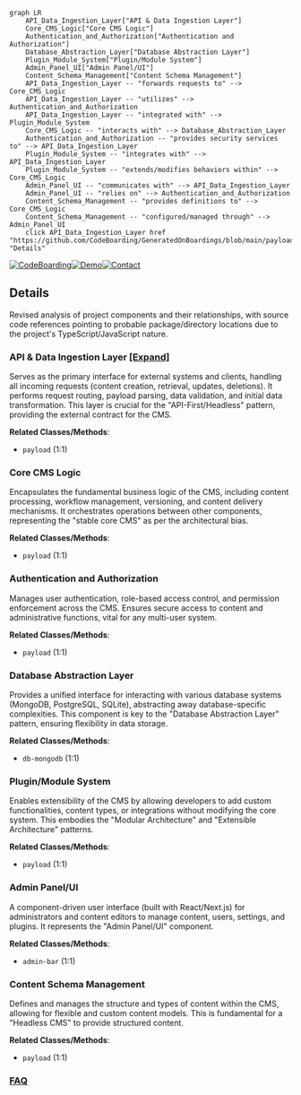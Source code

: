 ```mermaid
graph LR
    API_Data_Ingestion_Layer["API & Data Ingestion Layer"]
    Core_CMS_Logic["Core CMS Logic"]
    Authentication_and_Authorization["Authentication and Authorization"]
    Database_Abstraction_Layer["Database Abstraction Layer"]
    Plugin_Module_System["Plugin/Module System"]
    Admin_Panel_UI["Admin Panel/UI"]
    Content_Schema_Management["Content Schema Management"]
    API_Data_Ingestion_Layer -- "forwards requests to" --> Core_CMS_Logic
    API_Data_Ingestion_Layer -- "utilizes" --> Authentication_and_Authorization
    API_Data_Ingestion_Layer -- "integrated with" --> Plugin_Module_System
    Core_CMS_Logic -- "interacts with" --> Database_Abstraction_Layer
    Authentication_and_Authorization -- "provides security services to" --> API_Data_Ingestion_Layer
    Plugin_Module_System -- "integrates with" --> API_Data_Ingestion_Layer
    Plugin_Module_System -- "extends/modifies behaviors within" --> Core_CMS_Logic
    Admin_Panel_UI -- "communicates with" --> API_Data_Ingestion_Layer
    Admin_Panel_UI -- "relies on" --> Authentication_and_Authorization
    Content_Schema_Management -- "provides definitions to" --> Core_CMS_Logic
    Content_Schema_Management -- "configured/managed through" --> Admin_Panel_UI
    click API_Data_Ingestion_Layer href "https://github.com/CodeBoarding/GeneratedOnBoardings/blob/main/payload/API_Data_Ingestion_Layer.md" "Details"
```

[![CodeBoarding](https://img.shields.io/badge/Generated%20by-CodeBoarding-9cf?style=flat-square)](https://github.com/CodeBoarding/CodeBoarding)[![Demo](https://img.shields.io/badge/Try%20our-Demo-blue?style=flat-square)](https://www.codeboarding.org/demo)[![Contact](https://img.shields.io/badge/Contact%20us%20-%20contact@codeboarding.org-lightgrey?style=flat-square)](mailto:contact@codeboarding.org)

## Details

Revised analysis of project components and their relationships, with source code references pointing to probable package/directory locations due to the project's TypeScript/JavaScript nature.

### API & Data Ingestion Layer [[Expand]](./API_Data_Ingestion_Layer.md)
Serves as the primary interface for external systems and clients, handling all incoming requests (content creation, retrieval, updates, deletions). It performs request routing, payload parsing, data validation, and initial data transformation. This layer is crucial for the "API-First/Headless" pattern, providing the external contract for the CMS.


**Related Classes/Methods**:

- `payload` (1:1)


### Core CMS Logic
Encapsulates the fundamental business logic of the CMS, including content processing, workflow management, versioning, and content delivery mechanisms. It orchestrates operations between other components, representing the "stable core CMS" as per the architectural bias.


**Related Classes/Methods**:

- `payload` (1:1)


### Authentication and Authorization
Manages user authentication, role-based access control, and permission enforcement across the CMS. Ensures secure access to content and administrative functions, vital for any multi-user system.


**Related Classes/Methods**:

- `payload` (1:1)


### Database Abstraction Layer
Provides a unified interface for interacting with various database systems (MongoDB, PostgreSQL, SQLite), abstracting away database-specific complexities. This component is key to the "Database Abstraction Layer" pattern, ensuring flexibility in data storage.


**Related Classes/Methods**:

- `db-mongodb` (1:1)


### Plugin/Module System
Enables extensibility of the CMS by allowing developers to add custom functionalities, content types, or integrations without modifying the core system. This embodies the "Modular Architecture" and "Extensible Architecture" patterns.


**Related Classes/Methods**:

- `payload` (1:1)


### Admin Panel/UI
A component-driven user interface (built with React/Next.js) for administrators and content editors to manage content, users, settings, and plugins. It represents the "Admin Panel/UI" component.


**Related Classes/Methods**:

- `admin-bar` (1:1)


### Content Schema Management
Defines and manages the structure and types of content within the CMS, allowing for flexible and custom content models. This is fundamental for a "Headless CMS" to provide structured content.


**Related Classes/Methods**:

- `payload` (1:1)




### [FAQ](https://github.com/CodeBoarding/GeneratedOnBoardings/tree/main?tab=readme-ov-file#faq)